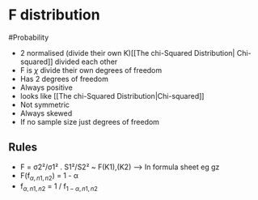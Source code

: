 # F distribution
#Probability 
- 2 normalised (divide their own K)[[The chi-Squared Distribution| Chi-squared]] divided each other 
- F is $\chi$ divide their own degrees of freedom
- Has 2 degrees of freedom
- Always positive 
- looks like [[The chi-Squared Distribution|Chi-squared]]
- Not symmetric
- Always skewed
- If no sample size just degrees of freedom
## Rules
- F = σ2²/σ1² . S1²/S2² ~ F(K1),(K2) --> In formula sheet eg gz
- F(f$_{α,n1,n2}$) = 1 - α
- f$_{α,n1,n2}$ =  1 / f$_{1-α,n1,n2}$